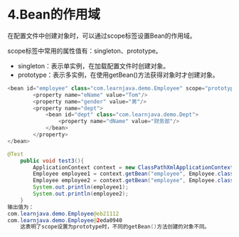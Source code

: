 # 4.Bean的作用域

在配置文件中创建对象时，可以通过scope标签设置Bean的作用域。

scope标签中常用的属性值有：singleton、prototype。

- singleton：表示单实例，在加载配置文件时创建对象。
- prototype：表示多实例，在使用getBean()方法获得对象时才创建对象。

```Java
<bean id="employee" class="com.learnjava.demo.Employee" scope="prototype">
        <property name="eName" value="Tom"/>
        <property name="gender" value="男"/>
        <property name="dept">
            <bean id="dept" class="com.learnjava.demo.Dept">
                <property name="dName" value="财务部"/>
            </bean>
        </property>
</bean>

@Test
    public void test3(){
        ApplicationContext context = new ClassPathXmlApplicationContext("bean1.xml");
        Employee employee1 = context.getBean("employee", Employee.class);
        Employee employee2 = context.getBean("employee", Employee.class);
        System.out.println(employee1);
        System.out.println(employee2);
    } 
输出值为：
com.learnjava.demo.Employee@eb21112
com.learnjava.demo.Employee@2eda0940
    这表明了scope设置为prototype时，不同的getBean()方法创建的对象不同。
```

